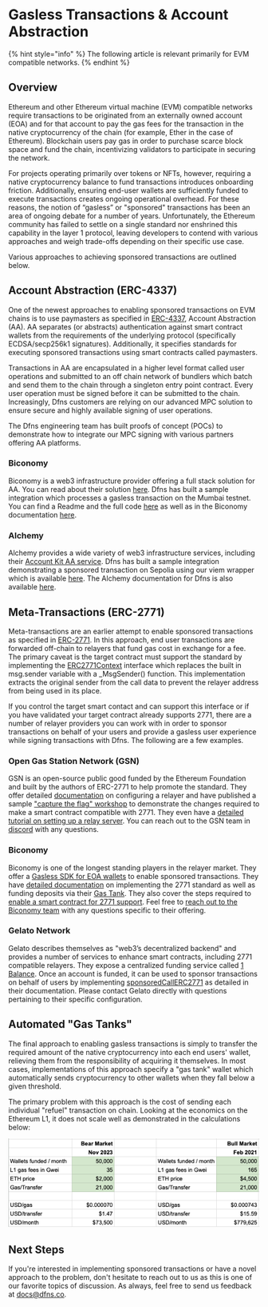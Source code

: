 # Gasless Transactions & Account Abstraction

{% hint style="info" %}
The following article is relevant primarily for EVM compatible networks.&#x20;
{% endhint %}

## Overview

Ethereum and other Ethereum virtual machine (EVM) compatible networks require transactions to be originated from an externally owned account (EOA) and for that account to pay the gas fees for the transaction in the native cryptocurrency of the chain (for example, Ether in the case of Ethereum).  Blockchain users pay gas in order to purchase scarce block space and fund the chain, incentivizing validators to participate in securing the network.&#x20;

For projects operating primarily over tokens or NFTs, however, requiring a native cryptocurrency balance to fund transactions introduces onboarding friction.  Additionally, ensuring end-user wallets are sufficiently funded to execute transactions creates ongoing operational overhead. For these reasons, the notion of “gasless” or "sponsored" transactions has been an area of ongoing debate for a number of years.  Unfortunately, the Ethereum community has failed to settle on a single standard nor enshrined this capability in the layer 1 protocol, leaving developers to contend with various approaches and weigh trade-offs depending on their specific use case. &#x20;

Various approaches to achieving sponsored transactions are outlined below.

## Account Abstraction (ERC-4337)

One of the newest approaches to enabling sponsored transactions on EVM chains is to use paymasters as specified in [ERC-4337](https://www.erc4337.io/), Account Abstraction (AA).  AA separates (or abstracts) authentication against smart contract wallets from the requirements of the underlying protocol (specifically ECDSA/secp256k1 signatures).  Additionally, it specifies standards for executing sponsored transactions using smart contracts called paymasters.&#x20;

Transactions in AA are encapsulated in a higher level format called user operations and submitted to an off chain network of bundlers which batch and send them to the chain through a singleton entry point contract.  Every user operation must be signed before it can be submitted to the chain. Increasingly, Dfns customers are relying on our advanced MPC solution to ensure secure and highly available signing of user operations.&#x20;

The Dfns engineering team has built proofs of concept (POCs) to demonstrate how to integrate our MPC signing with various partners offering AA platforms.&#x20;

### Biconomy

Biconomy is a web3 infrastructure provider offering a full stack solution for AA.  You can read about their solution [here](https://www.biconomy.io/smart-accounts).   Dfns has built a sample integration which processes a gasless transaction on the Mumbai testnet.  You can find a Readme and the full code [here](https://github.com/dfns/dfns-sdk-ts/tree/m/examples/libs/ethersjs/v5/biconomy-aa-gasless) as well as in the Biconomy documentation [here](https://docs.biconomy.io/Account/signers/dfns).&#x20;

### Alchemy

Alchemy provides a wide variety of web3 infrastructure services, including their [Account Kit AA service](https://www.alchemy.com/account-kit).  Dfns has built a sample integration demonstrating a sponsored transaction on Sepolia using our viem wrapper which is available [here](https://github.com/dfns/dfns-sdk-ts/tree/m/examples/libs/viem/alchemy-aa-gasless).   The Alchemy documentation for Dfns is also available [here](https://accountkit.alchemy.com/smart-accounts/signers/guides/dfns.html).&#x20;

## Meta-Transactions (ERC-2771)

Meta-transactions are an earlier attempt to enable sponsored transactions as specified in [ERC-2771](https://eips.ethereum.org/EIPS/eip-2771).  In this approach, end user transactions are forwarded off-chain to relayers that fund gas cost in exchange for a fee. The primary caveat is the target contract must support the standard by implementing the [ERC2771Context](https://github.com/OpenZeppelin/openzeppelin-contracts/blob/master/contracts/metatx/ERC2771Context.sol) interface which replaces the built in msg.sender variable with a \_MsgSender() function.  This implementation extracts the original sender from the call data to prevent the relayer address from being used in its place.&#x20;

If you control the target smart contact and can support this interface or if you have validated your target contract already supports 2771, there are a number of relayer providers you can work with in order to sponsor transactions on behalf of your users and provide a gasless user experience while signing transactions with Dfns. The following are a few examples.&#x20;

### Open Gas Station Network (GSN)

GSN is an open-source public good funded by the Ethereum Foundation and built by the authors of ERC-2771 to help promote the standard.  They offer detailed [documentation](https://docs.opengsn.org/) on configuring a relayer and have published a sample ["capture the flag" workshop](https://github.com/opengsn/workshop) to demonstrate the changes required to make a smart contract compatible with 2771.   They even have a [detailed tutorial on setting up a relay server](https://docs.opengsn.org/relay-server/tutorial.html#introduction).  You can reach out to the GSN team in [discord](https://discord.gg/NXXTCbh58s) with any questions.

### Biconomy

Biconomy is one of the longest standing players in the relayer market.  They offer a [Gasless SDK for EOA wallets](https://docs-gasless.biconomy.io/) to enable sponsored transactions.   They have [detailed documentation](https://docs-gasless.biconomy.io/products/enable-gasless-transactions/choose-an-approach-to-enable-gasless/eip-2771) on implementing the 2771 standard as well as funding deposits via their [Gas Tank](https://docs-gasless.biconomy.io/guides/gas-tank-deposits).   They also cover the steps required to [enable a smart contract for 2771 support](https://docs-gasless.biconomy.io/tutorials/native-meta-transactions/enable-native-meta-transactions).  Feel free to [reach out to the Biconomy team](https://docs-gasless.biconomy.io/comm/contact-us) with any questions specific to their offering.&#x20;

### Gelato Network

Gelato describes themselves as "web3’s decentralized backend" and provides a number of services to enhance smart contracts, including 2771 compatible relayers.  They expose a centralized funding service called [1 Balance](https://docs.gelato.network/developer-services/1balance).  Once an account is funded, it can be used to sponsor transactions on behalf of users by implementing [sponsoredCallERC2771](https://docs.gelato.network/developer-services/relay/erc-2771-recommended/sponsoredcallerc2771) as detailed in their documentation.  Please contact Gelato directly with questions pertaining to their specific configuration.&#x20;

## Automated "Gas Tanks"

The final approach to enabling gasless transactions is simply to transfer the required amount of the  native cryptocurrency into each end users' wallet, relieving them from the responsibility of acquiring it themselves.  In most cases, implementations of this approach specify a "gas tank" wallet which automatically sends cryptocurrency to other wallets when they fall below a given threshold.

The primary problem with this approach is the cost of sending each individual "refuel" transaction on chain.  Looking at the economics on the Ethereum L1, it does not scale well as demonstrated in the calculations below:

<img src="../.gitbook/assets/image (3).png" alt="" data-size="original">&#x20;

## Next Steps

If you're interested in implementing sponsored transactions or have a novel approach to the problem, don't hesitate to reach out to us as this is one of our favorite topics of discussion.  As always, feel free to send us feedback at [docs@dfns.co](mailto:docs@dfns.co).&#x20;







